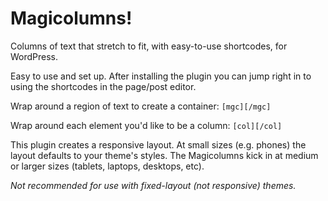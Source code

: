 # Magicolumns!

Columns of text that stretch to fit, with easy-to-use shortcodes, for WordPress.

Easy to use and set up. After installing the plugin you can jump right in to using the shortcodes in the page/post editor.

Wrap around a region of text to create a container:
`[mgc][/mgc]`

Wrap around each element you'd like to be a column:
`[col][/col]`

This plugin creates a responsive layout. At small sizes (e.g. phones) the layout defaults to your theme's styles. The Magicolumns kick in at medium or larger sizes (tablets, laptops, desktops, etc).

_Not recommended for use with fixed-layout (not responsive) themes._